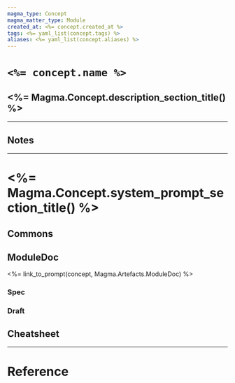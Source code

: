 ```yaml
---
magma_type: Concept
magma_matter_type: Module
created_at: <%= concept.created_at %> 
tags: <%= yaml_list(concept.tags) %>
aliases: <%= yaml_list(concept.aliases) %>
---
```

# `<%= concept.name %>`

## <%= Magma.Concept.description_section_title() %>

<!-- 
What is a `<%= concept.name %>`?

Facts, problems and properties etc. - your knowledge - about the module.
-->

---
## Notes


---
# <%= Magma.Concept.system_prompt_section_title() %>

## Commons


## ModuleDoc

<%= link_to_prompt(concept, Magma.Artefacts.ModuleDoc) %>

### Spec

### Draft



## Cheatsheet



---
# Reference

